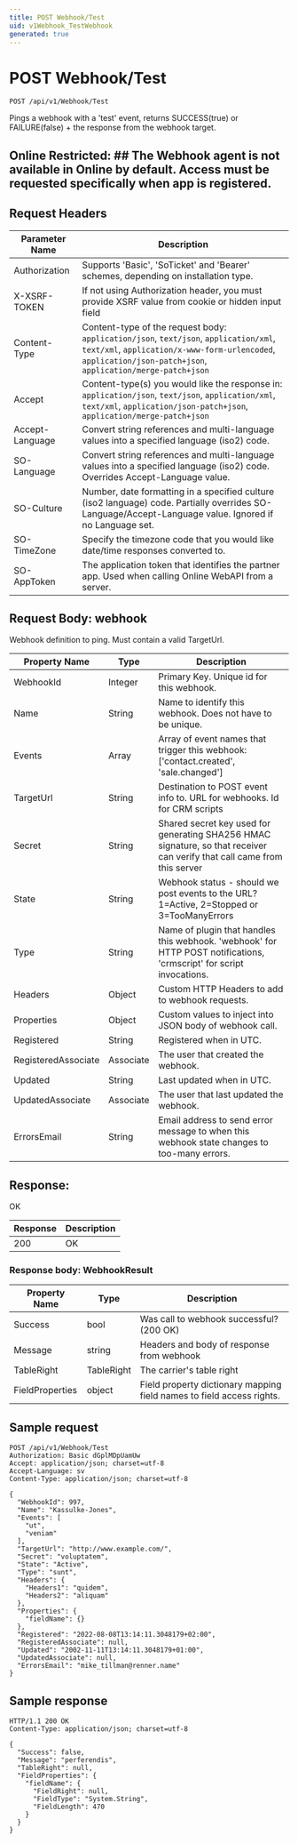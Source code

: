 ```yaml
---
title: POST Webhook/Test
uid: v1Webhook_TestWebhook
generated: true
---
```


# POST Webhook/Test

```http
POST /api/v1/Webhook/Test
```

Pings a webhook with a 'test' event, returns SUCCESS(true) or FAILURE(false) + the response from the webhook target.


## Online Restricted: ## The Webhook agent is not available in Online by default. Access must be requested specifically when app is registered.







## Request Headers

| Parameter Name | Description |
|----------------|-------------|
| Authorization  | Supports 'Basic', 'SoTicket' and 'Bearer' schemes, depending on installation type. |
| X-XSRF-TOKEN   | If not using Authorization header, you must provide XSRF value from cookie or hidden input field |
| Content-Type | Content-type of the request body: `application/json`, `text/json`, `application/xml`, `text/xml`, `application/x-www-form-urlencoded`, `application/json-patch+json`, `application/merge-patch+json` |
| Accept         | Content-type(s) you would like the response in: `application/json`, `text/json`, `application/xml`, `text/xml`, `application/json-patch+json`, `application/merge-patch+json` |
| Accept-Language | Convert string references and multi-language values into a specified language (iso2) code. |
| SO-Language | Convert string references and multi-language values into a specified language (iso2) code. Overrides Accept-Language value. |
| SO-Culture | Number, date formatting in a specified culture (iso2 language) code. Partially overrides SO-Language/Accept-Language value. Ignored if no Language set. |
| SO-TimeZone | Specify the timezone code that you would like date/time responses converted to. |
| SO-AppToken | The application token that identifies the partner app. Used when calling Online WebAPI from a server. |

## Request Body: webhook 

Webhook definition to ping. Must contain a valid TargetUrl. 

| Property Name | Type |  Description |
|----------------|------|--------------|
| WebhookId | Integer | Primary Key. Unique id for this webhook. |
| Name | String | Name to identify this webhook. Does not have to be unique. |
| Events | Array | Array of event names that trigger this webhook: ['contact.created', 'sale.changed'] |
| TargetUrl | String | Destination to POST event info to. URL for webhooks. Id for CRM scripts |
| Secret | String | Shared secret key used for generating SHA256 HMAC signature, so that receiver can verify that call came from this server |
| State | String | Webhook status - should we post events to the URL? 1=Active, 2=Stopped or 3=TooManyErrors |
| Type | String | Name of plugin that handles this webhook. 'webhook' for HTTP POST notifications, 'crmscript' for script invocations. |
| Headers | Object | Custom HTTP Headers to add to webhook requests. |
| Properties | Object | Custom values to inject into JSON body of webhook call. |
| Registered | String | Registered when  in UTC. |
| RegisteredAssociate | Associate | The user that created the webhook. |
| Updated | String | Last updated when  in UTC. |
| UpdatedAssociate | Associate | The user that last updated the webhook. |
| ErrorsEmail | String | Email address to send error message to when this webhook state changes to too-many errors. |

## Response:

OK

| Response | Description |
|----------------|-------------|
| 200 | OK |

### Response body: WebhookResult

| Property Name | Type |  Description |
|----------------|------|--------------|
| Success | bool | Was call to webhook successful? (200 OK) |
| Message | string | Headers and body of response from webhook |
| TableRight | TableRight | The carrier's table right |
| FieldProperties | object | Field property dictionary mapping field names to field access rights. |

## Sample request

```http!
POST /api/v1/Webhook/Test
Authorization: Basic dGplMDpUamUw
Accept: application/json; charset=utf-8
Accept-Language: sv
Content-Type: application/json; charset=utf-8

{
  "WebhookId": 997,
  "Name": "Kassulke-Jones",
  "Events": [
    "ut",
    "veniam"
  ],
  "TargetUrl": "http://www.example.com/",
  "Secret": "voluptatem",
  "State": "Active",
  "Type": "sunt",
  "Headers": {
    "Headers1": "quidem",
    "Headers2": "aliquam"
  },
  "Properties": {
    "fieldName": {}
  },
  "Registered": "2022-08-08T13:14:11.3048179+02:00",
  "RegisteredAssociate": null,
  "Updated": "2002-11-11T13:14:11.3048179+01:00",
  "UpdatedAssociate": null,
  "ErrorsEmail": "mike_tillman@renner.name"
}
```

## Sample response

```http_
HTTP/1.1 200 OK
Content-Type: application/json; charset=utf-8

{
  "Success": false,
  "Message": "perferendis",
  "TableRight": null,
  "FieldProperties": {
    "fieldName": {
      "FieldRight": null,
      "FieldType": "System.String",
      "FieldLength": 470
    }
  }
}
```